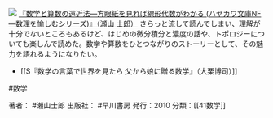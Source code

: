 
[![](https://images-fe.ssl-images-amazon.com/images/I/51rE8vPB58L._SL160_.jpg)](http://www.amazon.co.jp/exec/obidos/ASIN/4150503729/choiyaki81-22/ref=nosim)
[『数学と算数の遠近法—方眼紙を見れば線形代数がわかる (ハヤカワ文庫NF—数理を愉しむシリーズ)』（瀬山 士郎）](http://www.amazon.co.jp/exec/obidos/ASIN/4150503729/choiyaki81-22/ref=nosim)
さらっと流して読んでしまい、理解が十分でないところもあるけど、はじめの微分積分と濃度の話や、トポロジーについても楽しんで読めた。数学や算数をひとつながりのストーリーとして、その魅力を語れるようになりたい。

- [[S『数学の言葉で世界を見たら 父から娘に贈る数学』（大栗博司）]]

#数学 

著者： #瀬山士郎
出版社： #早川書房
発行：2010
分類：[[41数学]]